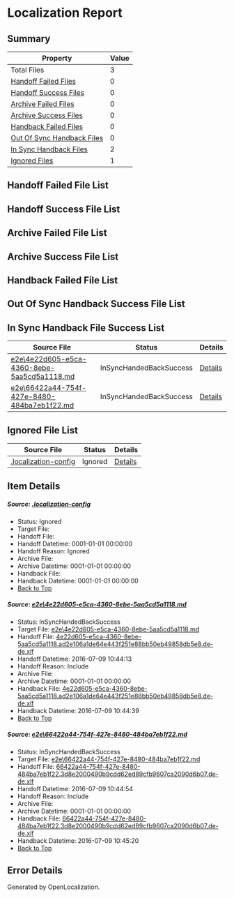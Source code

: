 # <a name='report-top'></a> Localization Report

## Summary
 Property | Value 
 -------- | ----- 
 Total Files | 3
[ Handoff Failed Files ](#handoff-failed-list)| 0
[ Handoff Success Files ](#handoff-success-list)| 0
[ Archive Failed Files ](#archive-failed-list)| 0
[ Archive Success Files ](#archive-success-list)| 0
[ Handback Failed Files ](#handback-failed-list)| 0
[ Out Of Sync Handback Files ](#outofsync-handback-success-list)| 0
[ In Sync Handback Files ](#insync-handback-success-list)| 2
[ Ignored Files ](#ignored-list)| 1

## <a name='handoff-failed-list'></a> Handoff Failed File List

## <a name='handoff-success-list'></a> Handoff Success File List

## <a name='archive-failed-list'></a> Archive Failed File List

## <a name='archive-success-list'></a> Archive Success File List

## <a name='handback-failed-list'></a> Handback Failed File List

## <a name='outofsync-handback-success-list'></a> Out Of Sync Handback Success File List

## <a name='insync-handback-success-list'></a> In Sync Handback File Success List
 Source File | Status | Details 
 ----------- | ------ | ------- 
 [e2e\4e22d605-e5ca-4360-8ebe-5aa5cd5a1118.md](https://github.com/OpenLocalizationTestOrg/oltest/blob/3eb9079503e2c0dc5a073be30ae55865aca0afa2/e2e/4e22d605-e5ca-4360-8ebe-5aa5cd5a1118.md) | InSyncHandedBackSuccess | [Details](#c6dd3598ecfd167526b7403519b1b587d0e759d91)
 [e2e\66422a44-754f-427e-8480-484ba7eb1f22.md](https://github.com/OpenLocalizationTestOrg/oltest/blob/bc4a59387b0d925a1902023a49c485f832f54a6e/e2e/66422a44-754f-427e-8480-484ba7eb1f22.md) | InSyncHandedBackSuccess | [Details](#0448f7d58aaf4b5688bf23f678a5d01983a3f28d2)

## <a name='ignored-list'></a> Ignored File List
 Source File | Status | Details 
 ----------- | ------ | ------- 
 [.localization-config](https://github.com/OpenLocalizationTestOrg/oltest/blob/bc4a59387b0d925a1902023a49c485f832f54a6e/.localization-config) | Ignored | [Details](#3d4f252ac210baf56311d7e97dcc2db10974dbd20)

## Item Details
##### <a name='3d4f252ac210baf56311d7e97dcc2db10974dbd20'></a> Source: [.localization-config](https://github.com/OpenLocalizationTestOrg/oltest/blob/bc4a59387b0d925a1902023a49c485f832f54a6e/.localization-config)
* Status: Ignored
* Target File: 
* Handoff File: 
* Handoff Datetime: 0001-01-01 00:00:00
* Handoff Reason: Ignored
* Archive File: 
* Archive Datetime: 0001-01-01 00:00:00
* Handback File: 
* Handback Datetime: 0001-01-01 00:00:00
* [Back to Top](#report-top)

##### <a name='c6dd3598ecfd167526b7403519b1b587d0e759d91'></a> Source: [e2e\4e22d605-e5ca-4360-8ebe-5aa5cd5a1118.md](https://github.com/OpenLocalizationTestOrg/oltest/blob/3eb9079503e2c0dc5a073be30ae55865aca0afa2/e2e/4e22d605-e5ca-4360-8ebe-5aa5cd5a1118.md)
* Status: InSyncHandedBackSuccess
* Target File: [e2e\4e22d605-e5ca-4360-8ebe-5aa5cd5a1118.md](https://github.com/OpenLocalizationTestOrg/oltest-dede-fly/blob/82f645f97f578df665b903c1090e923a83dfa44b/e2e/4e22d605-e5ca-4360-8ebe-5aa5cd5a1118.md)
* Handoff File: [4e22d605-e5ca-4360-8ebe-5aa5cd5a1118.ad2e106a1de64e443f251e88bb50eb49858db5e8.de-de.xlf](https://github.com/OpenLocalizationTestOrg/olhandoff-e2e/blob/fb9607cf1d43713e16d39f539e3c4b99be77aba6/ol-handoff/OpenLocalizationTestOrg/oltest-dede-fly/ci/ht/4e22d605-e5ca-4360-8ebe-5aa5cd5a1118.ad2e106a1de64e443f251e88bb50eb49858db5e8.de-de.xlf)
* Handoff Datetime: 2016-07-09 10:44:13
* Handoff Reason: Include
* Archive File: 
* Archive Datetime: 0001-01-01 00:00:00
* Handback File: [4e22d605-e5ca-4360-8ebe-5aa5cd5a1118.ad2e106a1de64e443f251e88bb50eb49858db5e8.de-de.xlf](https://github.com/OpenLocalizationTestOrg/olhandback-e2e/blob/9e553de58c373770691fb0aa571e176a93cfe79c/ol-handback/OpenLocalizationTestOrg/oltest-dede-fly/ci/ht/4e22d605-e5ca-4360-8ebe-5aa5cd5a1118.ad2e106a1de64e443f251e88bb50eb49858db5e8.de-de.xlf)
* Handback Datetime: 2016-07-09 10:44:39
* [Back to Top](#report-top)

##### <a name='0448f7d58aaf4b5688bf23f678a5d01983a3f28d2'></a> Source: [e2e\66422a44-754f-427e-8480-484ba7eb1f22.md](https://github.com/OpenLocalizationTestOrg/oltest/blob/bc4a59387b0d925a1902023a49c485f832f54a6e/e2e/66422a44-754f-427e-8480-484ba7eb1f22.md)
* Status: InSyncHandedBackSuccess
* Target File: [e2e\66422a44-754f-427e-8480-484ba7eb1f22.md](https://github.com/OpenLocalizationTestOrg/oltest-dede-fly/blob/6c5aa83d4d6dda8b2947c9a155a93ec7deddf750/e2e/66422a44-754f-427e-8480-484ba7eb1f22.md)
* Handoff File: [66422a44-754f-427e-8480-484ba7eb1f22.3d8e2000490b9cdd62ed89cfb9607ca2090d6b07.de-de.xlf](https://github.com/OpenLocalizationTestOrg/olhandoff-e2e/blob/4e7548bdc6d1c5261b39b5794fa07f0be18fd209/ol-handoff/OpenLocalizationTestOrg/oltest-dede-fly/ci/ht/66422a44-754f-427e-8480-484ba7eb1f22.3d8e2000490b9cdd62ed89cfb9607ca2090d6b07.de-de.xlf)
* Handoff Datetime: 2016-07-09 10:44:54
* Handoff Reason: Include
* Archive File: 
* Archive Datetime: 0001-01-01 00:00:00
* Handback File: [66422a44-754f-427e-8480-484ba7eb1f22.3d8e2000490b9cdd62ed89cfb9607ca2090d6b07.de-de.xlf](https://github.com/OpenLocalizationTestOrg/olhandback-e2e/blob/24ad7bcb81f4ff97053a32d9449b2d050062246a/ol-handback/OpenLocalizationTestOrg/oltest-dede-fly/ci/ht/66422a44-754f-427e-8480-484ba7eb1f22.3d8e2000490b9cdd62ed89cfb9607ca2090d6b07.de-de.xlf)
* Handback Datetime: 2016-07-09 10:45:20
* [Back to Top](#report-top)


## Error Details

Generated by OpenLocalization.
